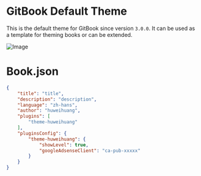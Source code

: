 # GitBook Default Theme

This is the default theme for GitBook since version `3.0.0`. It can be used as a template for theming books or can be extended.

![Image](https://raw.github.com/GitbookIO/theme-huweihuang/master/preview.png)

# Book.json

```json
{
    "title": "title",
    "description": "description",
    "language": "zh-hans",
    "author": "huweihuang",
    "plugins": [
        "theme-huweihuang"
    ],
    "pluginsConfig": {
        "theme-huweihuang": {
            "showLevel": true,
            "googleAdsenseClient": "ca-pub-xxxxx"
        }
    }
}
```
